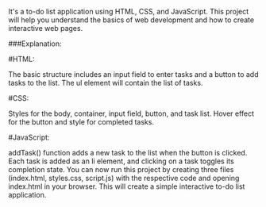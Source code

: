 It's a to-do list application using HTML, CSS, and JavaScript. This project will help you understand the basics of web development and how to create interactive web pages.

###Explanation:

#HTML:

The basic structure includes an input field to enter tasks and a button to add tasks to the list.
The ul element will contain the list of tasks.

#CSS:

Styles for the body, container, input field, button, and task list.
Hover effect for the button and style for completed tasks.

#JavaScript:

addTask() function adds a new task to the list when the button is clicked.
Each task is added as an li element, and clicking on a task toggles its completion state.
You can now run this project by creating three files (index.html, styles.css, script.js) with the respective code and opening index.html in your browser. This will create a simple interactive to-do list application.





